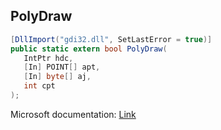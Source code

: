 ## PolyDraw

```csharp
[DllImport("gdi32.dll", SetLastError = true)]
public static extern bool PolyDraw(
   IntPtr hdc,
   [In] POINT[] apt,
   [In] byte[] aj,
   int cpt
);
```

Microsoft documentation: [Link](https://docs.microsoft.com/en-us/windows/win32/api/wingdi/nf-wingdi-polydraw)
